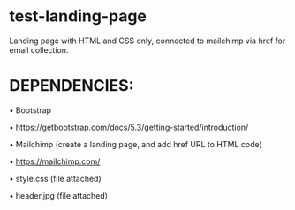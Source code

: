 # test-landing-page

Landing page with HTML and CSS only, connected to mailchimp via href for email collection.



# DEPENDENCIES:

• Bootstrap

  • https://getbootstrap.com/docs/5.3/getting-started/introduction/

• Mailchimp (create a landing page, and add href URL to HTML code)

  • https://mailchimp.com/

• style.css (file attached)

• header.jpg (file attached)
